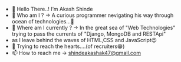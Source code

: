 - 👋 Hello There..! I’m Akash Shinde
- 👀 Who am I ? -> A curious programmer nevigating his way through ocean of technologies...🌊
- 🌱 Where am I currently ? -> In the great sea of "Web Technologies" trying to pass the currents of "Django, MongoDB and RESTApi"
-  as I leave behind the waves of HTML,CSS and JavaScript😉
- 💞️ Trying to reach the hearts....(of recruiters😁)
- 📫 How to reach me -> shindeakashak47@gmail.com

<!---
AkashShinde-c/AkashShinde-c is a ✨ special ✨ repository because its `README.md` (this file) appears on your GitHub profile.
You can click the Preview link to take a look at your changes.
--->
